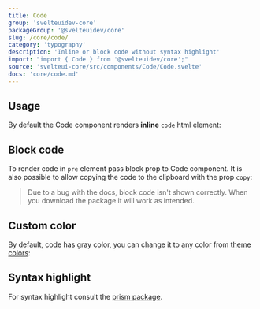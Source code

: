 ```yaml
---
title: Code
group: 'svelteuidev-core'
packageGroup: '@svelteuidev/core'
slug: /core/code/
category: 'typography'
description: 'Inline or block code without syntax highlight'
import: "import { Code } from '@svelteuidev/core';"
source: 'svelteui-core/src/components/Code/Code.svelte'
docs: 'core/code.md'
---
```


<script lang="ts">
    import { Demo, CodeDemos } from '@svelteuidev/demos';
    import { Heading } from 'components';
</script>

<Heading />

## Usage

By default the Code component renders **inline** `code` html element:

<Demo demo={CodeDemos.usage} />

## Block code

To render code in `pre` element pass block prop to Code component. It is also possible to allow copying the code to the clipboard with the prop `copy`:

> Due to a bug with the docs, block code isn't shown correctly. When you download the package it will work as intended.

<Demo demo={CodeDemos.block} />

## Custom color

By default, code has gray color, you can change it to any color from [theme colors](theming/default-theme):

<Demo demo={CodeDemos.color} />

## Syntax highlight

For syntax highlight consult the [prism package](others/prism).

<Demo demo={CodeDemos.prism} />
